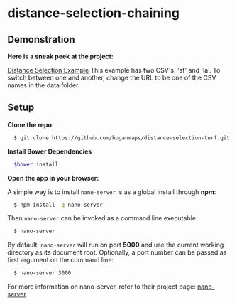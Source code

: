 # distance-selection-chaining

## Demonstration

**Here is a sneak peek at the project:**

[Distance Selection Example](http://hoganmaps.github.io/distance-selection-turf?la)
This example has two CSV's. 'sf' and 'la'. To switch between one and another, change the URL to be one of the CSV names in the data folder.

## Setup

**Clone the repo:**

```bash
  $ git clone https://github.com/hoganmaps/distance-selection-turf.git
```

**Install Bower Dependencies**
```bash
  $bower install
```

**Open the app in your browser:**

A simple way is to install `nano-server` is as a global install through **npm**:

```bash
  $ npm install -g nano-server
```

Then `nano-server` can be invoked as a command line executable:

```bash
  $ nano-server
```

By default, `nano-server` will run on port **5000** and use the current working directory as its document root. Optionally, a port number can be passed as first argument on the command line:

```bash
  $ nano-server 3000
```

For more information on nano-server, refer to their project page: [nano-server](https://github.com/tsherif/nano-server)
